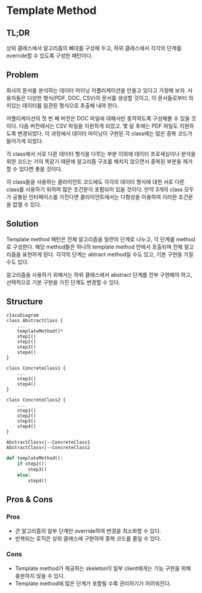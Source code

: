 # Template Method

## TL;DR
상위 클래스에서 알고리즘의 뼈대를 구성해 두고, 하위 클래스에서 각각의 단계를 override할 수 있도록 구성한 패턴이다.

## Problem
회사의 문서를 분석하는 데이터 마이닝 어플리케이션을 만들고 있다고 가정해 보자. 사용자들은 다양한 형식(PDF, DOC, CSV)의 문서를 생성할 것이고, 이 문서들로부터 의미있는 데이터를 일관된 형식으로 추출해 내야 한다.

어플리케이션의 첫 번 째 버전은 DOC 파일에 대해서만 동작하도록 구성해볼 수 있을 것이다. 다음 버전에서는 CSV 파일을 지원하게 되었고. 몇 달 후에는 PDF 파일도 지원하도록 변경되었다. 이 과정에서 데이터 마이닝이 구현된 각 class에는 많은 중복 코드가 들어가게 되었다.

각 class에서 서로 다른 데이터 형식을 다루는 부분 이외에 데이터 프로세싱이나 분석을 위한 코드는 거의 똑같기 때문에 알고리즘 구조를 해치지 않으면서 중복된 부분을 제거할 수 있다면 좋을 것이다.

이 class들을 사용하는 클라이언트 코드에도 각각의 데이터 형식에 대한 서로 다른 class를 사용하기 위하여 많은 조건문이 포함되어 있을 것이다. 만약 3개의 class 모두가 공통된 인터페이스를 가진다면 클라이언트에서는 다형성을 이용하여 이러한 조건문을 없앨 수 있다.

## Solution
Template method 패턴은 전체 알고리즘을 일련의 단계로 나누고, 각 단계를 method로 구성한다. 해당 method들은 하나의 template method 안에서 호출되며 전체 알고리즘을 표현하게 된다.
각각의 단계는 abtract method일 수도 있고, 기본 구현을 가질 수도 있다. 

알고리즘을 사용하기 위해서는 하위 클래스에서 abstract 단계를 전부 구현해야 하고, 선택적으로 기본 구현을 가진 단계도 변경할 수 있다.

## Structure
```mermaid
classDiagram
class AbstractClass {
    ...
    templateMethod()*
    step1()
    step2()
    step3()
    step4()
}

class ConcreteClass1 {
    ...
    step3()
    step4()
}

class ConcreteClass2 {
    ...
    step1()
    step2()
    step3()
    step4()
}

AbstractClass<|--ConcreteClass1
AbstractClass<|--ConcreteClass2
```

```python
def templateMethod():
    if step2():
        step3()
    else:
        step4()
```

## Pros & Cons
###  Pros
- 큰 알고리즘의 일부 단계만 override하여 변경을 최소화할 수 있다.
- 반복되는 로직은 상위 클래스에 구현하여 중복 코드를 줄일 수 있다.

### Cons
- Template method가 제공하는 skeleton이 일부 client에게는 기능 구현을 위해 충분하지 않을 수 있다.
- Template method에 많은 단계가 포함될 수록 관리하기가 어려워진다.
